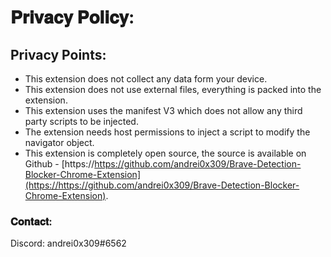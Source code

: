 # 𝐏𝐫𝐢𝐯𝐚𝐜𝐲 𝐏𝐨𝐥𝐢𝐜𝐲&#x3a;

## Privacy Points&#x3a;

- This extension does not collect any data form your device.
- This extension does not use external files, everything is packed into the extension.
- This extension uses the manifest V3 which does not allow any third party scripts to be injected.
- The extension needs host permissions to inject a script to modify the navigator object.
- This extension is completely open source, the source is available on Github - [https://https://github.com/andrei0x309/Brave-Detection-Blocker-Chrome-Extension](https://https://github.com/andrei0x309/Brave-Detection-Blocker-Chrome-Extension).

### 𝐂𝐨𝐧𝐭𝐚𝐜𝐭&#x3a;

Discord: andrei0x309#6562
